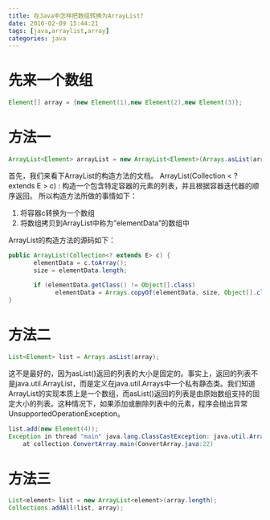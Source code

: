 ```yaml
---
title: 在Java中怎样把数组转换为ArrayList?
date: 2016-02-09 15:44:21
tags: [java,arraylist,array]
categories: java
---
```

# 先来一个数组
````java
Element[] array = {new Element(1),new Element(2),new Element(3)};
````

# 方法一
````java
ArrayList<Element> arrayList = new ArrayList<Element>(Arrays.asList(array));
````
首先，我们来看下ArrayList的构造方法的文档。 
ArrayList(Collection < ? extends E > c) : 构造一个包含特定容器的元素的列表，并且根据容器迭代器的顺序返回。 
所以构造方法所做的事情如下： 
1. 将容器c转换为一个数组 
2. 将数组拷贝到ArrayList中称为”elementData”的数组中 

ArrayList的构造方法的源码如下：
````java
public ArrayList(Collection<? extends E> c) {
       elementData = c.toArray();
       size = elementData.length;
 
       if (elementData.getClass() != Object[].class)
             elementData = Arrays.copyOf(elementData, size, Object[].class);
}
````
<!-- more -->

# 方法二
````java
List<Element> list = Arrays.asList(array);
````
这不是最好的，因为asList()返回的列表的大小是固定的。事实上，返回的列表不是java.util.ArrayList，而是定义在java.util.Arrays中一个私有静态类。我们知道ArrayList的实现本质上是一个数组，而asList()返回的列表是由原始数组支持的固定大小的列表。这种情况下，如果添加或删除列表中的元素，程序会抛出异常UnsupportedOperationException。

````java
list.add(new Element(4));
Exception in thread "main" java.lang.ClassCastException: java.util.Arrays$ArrayList cannot be cast to java.util.ArrayList
    at collection.ConvertArray.main(ConvertArray.java:22)
````

# 方法三
````java
List<element> list = new ArrayList<element>(array.length);
Collections.addAll(list, array);
````